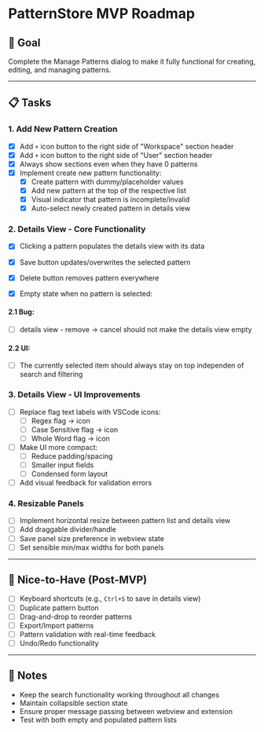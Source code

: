 # PatternStore MVP Roadmap

## 🎯 Goal
Complete the Manage Patterns dialog to make it fully functional for creating, editing, and managing patterns.

---

## 📋 Tasks

### 1. Add New Pattern Creation
- [x] Add `+` icon button to the right side of "Workspace" section header
- [x] Add `+` icon button to the right side of "User" section header
- [x] Always show sections even when they have 0 patterns
- [x] Implement create new pattern functionality:
  - [x] Create pattern with dummy/placeholder values
  - [x] Add new pattern at the top of the respective list
  - [x] Visual indicator that pattern is incomplete/invalid
  - [x] Auto-select newly created pattern in details view

### 2. Details View - Core Functionality
- [x] Clicking a pattern populates the details view with its data
- [x] Save button updates/overwrites the selected pattern
- [x] Delete button removes pattern everywhere

- [x] Empty state when no pattern is selected:

#### 2.1 Bug: 
- [ ] details view - remove -> cancel should not make the details view empty

#### 2.2 UI:
- [ ] The currently selected item should always stay on top independen of search and filtering

### 3. Details View - UI Improvements
- [ ] Replace flag text labels with VSCode icons:
  - [ ] Regex flag → icon
  - [ ] Case Sensitive flag → icon
  - [ ] Whole Word flag → icon
- [ ] Make UI more compact:
  - [ ] Reduce padding/spacing
  - [ ] Smaller input fields
  - [ ] Condensed form layout
- [ ] Add visual feedback for validation errors

### 4. Resizable Panels
- [ ] Implement horizontal resize between pattern list and details view
- [ ] Add draggable divider/handle
- [ ] Save panel size preference in webview state
- [ ] Set sensible min/max widths for both panels

---

## 🚀 Nice-to-Have (Post-MVP)
- [ ] Keyboard shortcuts (e.g., `Ctrl+S` to save in details view)
- [ ] Duplicate pattern button
- [ ] Drag-and-drop to reorder patterns
- [ ] Export/Import patterns
- [ ] Pattern validation with real-time feedback
- [ ] Undo/Redo functionality

---

## 📝 Notes
- Keep the search functionality working throughout all changes
- Maintain collapsible section state
- Ensure proper message passing between webview and extension
- Test with both empty and populated pattern lists
